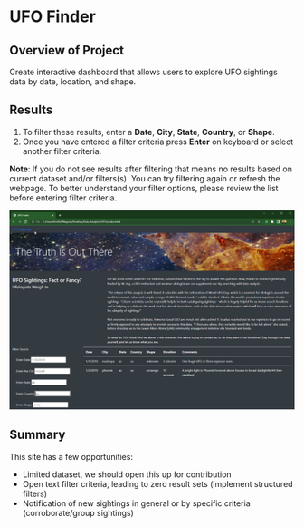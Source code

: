 # UFO Finder

## Overview of Project
Create interactive dashboard that allows users to explore UFO sightings data by date, location, and shape.

## Results
1.  To filter these results, enter a **Date**, **City**, **State**, **Country**, or **Shape**.
2.  Once you have entered a filter criteria press **Enter** on keyboard or select another filter criteria. 

**Note**: If you do not see results after filtering that means no results based on current dataset and/or filters(s). You can try filtering again or refresh the webpage. To better understand your filter options, please review the list before entering filter criteria.
 
![This is an image](https://github.com/krisnagoda/UFO_Finder/blob/cf53d2a0aad650ff58254dcebff68d70d74bb25a/screen_shot_ufo_finder.jpg)

## Summary
This site has a few opportunities:
 - Limited dataset, we should open this up for contribution
 - Open text filter criteria, leading to zero result sets (implement structured filters)
 - Notification of new sightings in general or by specific criteria (corroborate/group sightings)

